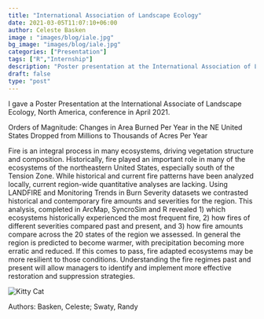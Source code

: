 ```yaml
---
title: "International Association of Landscape Ecology"
date: 2021-03-05T11:07:10+06:00
author: Celeste Basken
image : "images/blog/iale.jpg"
bg_image: "images/blog/iale.jpg"
categories: ["Presentation"]
tags: ["R","Internship"]
description: "Poster presentation at the International Association of Landscape Ecology"
draft: false
type: "post"
---
```


I gave a Poster Presentation at the International Associate of Landscape Ecology, North America, conference in April 2021. 

Orders of Magnitude: Changes in Area Burned Per Year in the NE United States Dropped from Millions to Thousands of Acres Per Year

Fire is an integral process in many ecosystems, driving vegetation structure and composition.   Historically, fire played an important role in many of the ecosystems of the northeastern United States, especially south of the Tension Zone. While historical and current fire patterns have been analyzed locally, current region-wide quantitative analyses are lacking. Using LANDFIRE and Monitoring Trends in Burn Severity datasets we contrasted historical and contemporary fire amounts and severities for the region. This analysis, completed in ArcMap, SyncroSim and R revealed 1) which ecosystems historically experienced the most frequent fire, 2) how fires of different severities compared past and present, and 3) how fire amounts compare across the 20 states of the region we assessed. In general the region is predicted to become warmer, with precipitation becoming more erratic and reduced. If this comes to pass, fire adapted ecosystems may be more resilient to those conditions. Understanding the fire regimes past and present will allow managers to identify and implement more effective restoration and suppression strategies.   

![Kitty Cat](/images/clients/poster.jpg)

Authors: Basken, Celeste; Swaty, Randy